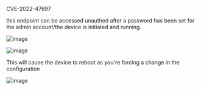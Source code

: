 CVE-2022-47697


this endpoint can be accessed unauthed after a password has been set for the admin account/the device is initiated and running.       

![image](https://user-images.githubusercontent.com/25066959/207155872-1a0f6741-6edf-4657-9d28-87ba9ec274f0.png)

![image](https://user-images.githubusercontent.com/25066959/207155887-fd2a4161-749a-4983-8ae1-f38dd845d6a8.png)

This will cause the device to reboot as you're forcing a change in the configuration 

![image](https://user-images.githubusercontent.com/25066959/207155921-35baa7b9-c20e-46f2-ae7c-a618ac52132f.png)
